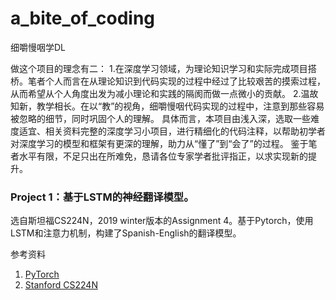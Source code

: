 # a_bite_of_coding
细嚼慢咽学DL

做这个项目的理念有二：
   1.在深度学习领域，为理论知识学习和实际完成项目搭桥。笔者个人而言在从理论知识到代码实现的过程中经过了比较艰苦的摸索过程，从而希望从个人角度出发为减小理论和实践的隔阂而做一点微小的贡献。
   2.温故知新，教学相长。在以“教”的视角，细嚼慢咽代码实现的过程中，注意到那些容易被忽略的细节，同时巩固个人的理解。
具体而言，本项目由浅入深，选取一些难度适宜、相关资料完整的深度学习小项目，进行精细化的代码注释，以帮助初学者对深度学习的模型和框架有更深的理解，助力从“懂了”到“会了”的过程。
鉴于笔者水平有限，不足只出在所难免，恳请各位专家学者批评指正，以求实现新的提升。

### Project 1：基于LSTM的神经翻译模型。
选自斯坦福CS224N，2019 winter版本的Assignment 4。基于Pytorch，使用LSTM和注意力机制，构建了Spanish-English的翻译模型。

参考资料
   1. [PyTorch](https://pytorch.org/)
   2. [Stanford CS224N](https://web.stanford.edu/class/archive/cs/cs224n/cs224n.1194/)

